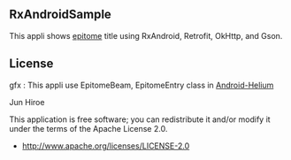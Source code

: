 ## RxAndroidSample
This appli shows [epitome](https://ja.epitomeup.com/) title using RxAndroid, Retrofit, OkHttp, and Gson.

## License

gfx : This appli use EpitomeBeam, EpitomeEntry class in [Android-Helium](https://github.com/gfx/Android-Helium)

Jun Hiroe

This application is free software; you can redistribute it and/or modify it
under the terms of the Apache License 2.0.

* http://www.apache.org/licenses/LICENSE-2.0

